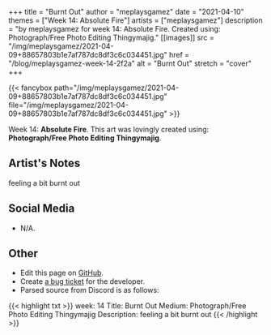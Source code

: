 +++
title =       "Burnt Out"
author =      "meplaysgamez"
date =        "2021-04-10"
themes =      ["Week 14: Absolute Fire"]
artists =     ["meplaysgamez"]
description = "by meplaysgamez for week 14: Absolute Fire. Created using: Photograph/Free Photo Editing Thingymajig."
[[images]]
              src = "/img/meplaysgamez/2021-04-09+88657803b1e7af787dc8df3c6c034451.jpg"
              href = "/blog/meplaysgamez-week-14-2f2a"
              alt = "Burnt Out"
              stretch = "cover"
+++


{{< fancybox path="/img/meplaysgamez/2021-04-09+88657803b1e7af787dc8df3c6c034451.jpg" file="/img/meplaysgamez/2021-04-09+88657803b1e7af787dc8df3c6c034451.jpg" >}}


Week 14: **Absolute Fire**. This art was lovingly created using: **Photograph/Free Photo Editing Thingymajig**.

## Artist's Notes

feeling a bit burnt out

## Social Media

- N/A.

## Other

- Edit this page on [GitHub](https://github.com/teaminkling/web-refresh/edit/main/blog/content/blog/meplaysgamez-week-14-2f2a.md).
- Create [a bug ticket](https://github.com/teaminkling/web-refresh/issues/new?assignees=&labels=bug&template=problem-report.md&title=) for the developer.
- Parsed source from Discord is as follows:

{{< highlight txt >}}
week: 14
Title: Burnt Out
Medium: Photograph/Free Photo Editing Thingymajig
Description: feeling a bit burnt out
{{< /highlight >}}